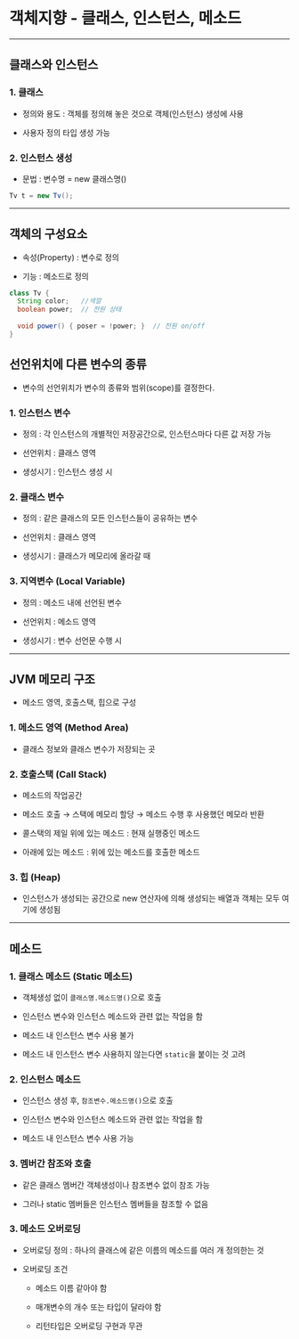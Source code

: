 # 객체지향 - 클래스, 인스턴스, 메소드

***

## 클래스와 인스턴스 

### 1. 클래스
- 정의와 용도 : 객체를 정의해 놓은 것으로 객체(인스턴스) 생성에 사용

- 사용자 정의 타입 생성 가능

### 2. 인스턴스 생성
- 문법 : 변수명 = new 클래스명()
```java
Tv t = new Tv();
```

*** 

## 객체의 구성요소
- 속성(Property) : 변수로 정의

- 기능 : 메소드로 정의

```java
class Tv {
  String color;   //색깔
  boolean power;  // 전원 상태
  
  void power() { poser = !power; }  // 전원 on/off
}
```


## 선언위치에 다른 변수의 종류
- 변수의 선언위치가 변수의 종류와 범위(scope)를 결정한다.

### 1. 인스턴스 변수
- 정의 : 각 인스턴스의 개별적인 저장공간으로, 인스턴스마다 다른 값 저장 가능

- 선언위치 : 클래스 영역

- 생성시기 : 인스턴스 생성 시

### 2. 클래스 변수
- 정의 : 같은 클래스의 모든 인스턴스들이 공유하는 변수

- 선언위치 : 클래스 영역

- 생성시기 : 클래스가 메모리에 올라갈 때

### 3. 지역변수 (Local Variable)
- 정의 : 메소드 내에 선언된 변수

- 선언위치 : 메소드 영역

- 생성시기 : 변수 선언문 수행 시

***

## JVM 메모리 구조
- 메소드 영역, 호출스택, 힙으로 구성

### 1. 메소드 영역 (Method Area)
- 클래스 정보와 클래스 변수가 저장되는 곳

### 2. 호출스택 (Call Stack)
- 메소드의 작업공간

- 메소드 호출 → 스택에 메모리 할당 → 메소드 수행 후 사용했던 메모라 반환

- 콜스택의 제일 위에 있는 메소드 : 현재 실행중인 메소드

- 아래에 있는 메소드 : 위에 있는 메소드를 호출한 메소드

### 3. 힙 (Heap)
- 인스턴스가 생성되는 공간으로 new 연산자에 의해 생성되는 배열과 객체는 모두 여기에 생성됨

***

## 메소드

### 1. 클래스 메소드 (Static 메소드)
- 객체생성 없이 ```클래스명.메소드명()```으로 호출

- 인스턴스 변수와 인스턴스 메소드와 관련 없는 작업을 함

- 메소드 내 인스턴스 변수 사용 불가

- 메소드 내 인스턴스 변수 사용하지 않는다면 ```static```을 붙이는 것 고려

### 2. 인스턴스 메소드
- 인스턴스 생성 후, ```참조변수.메소드명()```으로 호출

- 인스턴스 변수와 인스턴스 메소드와 관련 없는 작업을 함

- 메소드 내 인스턴스 변수 사용 가능

### 3. 멤버간 참조와 호출
- 같은 클래스 멤버간 객체생성이나 참조변수 없이 참조 가능

- 그러나 static 멤버들은 인스턴스 멤버들을 참조할 수 없음

### 3. 메소드 오버로딩
- 오버로딩 정의 : 하나의 클래스에 같은 이름의 메소드를 여러 개 정의한는 것

- 오버로딩 조건
  - 메소드 이름 같아야 함
  
  - 매개변수의 개수 또는 타입이 달라야 함

  - 리턴타입은 오버로딩 구현과 무관
